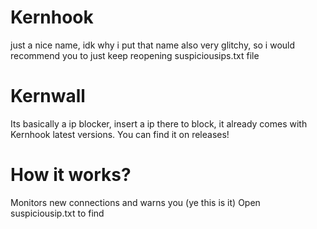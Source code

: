 # Kernhook
just a nice name, idk why i put that name
also very glitchy, so i would recommend you to just keep reopening suspiciousips.txt file
# Kernwall
Its basically a ip blocker, insert a ip there to block, it already comes with Kernhook latest versions. You can find it on releases!

# How it works? 
Monitors new connections and warns you (ye this is it)
Open suspiciousip.txt to find 
